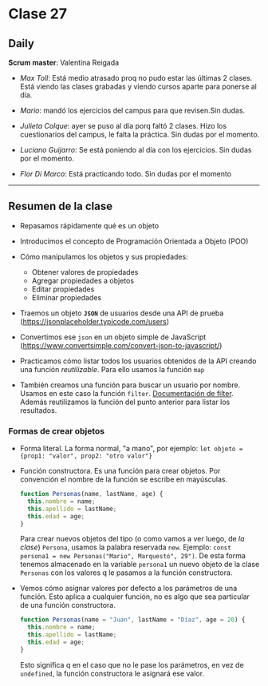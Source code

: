 # Clase 27

## Daily

**Scrum master**: Valentina Reigada

- *Max Toll*: Está medio atrasado proq no pudo estar las últimas 2 clases. Está viendo las clases grabadas y viendo cursos aparte para ponerse al día.

- *Mario*: mandó los ejercicios del campus para que revisen.Sin dudas.

- *Julieta Colque*: ayer se puso al día porq faltó 2 clases. Hizo los cuestionarios del campus, le falta la práctica. Sin dudas por el momento.

- *Luciano Guijarro*: Se está poniendo al día con los ejercicios. Sin dudas por el momento.

- *Flor Di Marco*: Está practicando todo. Sin dudas por el momento

------

## Resumen de la clase

- Repasamos rápidamente qué es un objeto
- Introducimos el concepto de Programación Orientada a Objeto (POO)
- Cómo manipulamos los objetos y sus propiedades:

  - Obtener valores de propiedades
  - Agregar propiedades a objetos
  - Editar propiedades
  - Eliminar propiedades
- Traemos un objeto **`JSON`** de usuarios desde una API de prueba (https://jsonplaceholder.typicode.com/users)
- Convertimos ese `json` en un objeto simple de JavaScript (https://www.convertsimple.com/convert-json-to-javascript/)
- Practicamos cómo listar todos los usuarios obtenidos de la API creando una función *reutilizable*. Para ello usamos la función `map` 
- También creamos una función para buscar un usuario por nombre. Usamos en este caso la función `filter`. [Documentación de filter](https://developer.mozilla.org/en-US/docs/Web/JavaScript/Reference/Global_Objects/Array/filter). Además reutilizamos la función del punto anterior para listar los resultados.

### Formas de crear objetos

- Forma literal. La forma normal, "a mano", por ejemplo: `let objeto = {prop1: "valor", prop2: "otro valor"}`

- Función constructora. Es una función para crear objetos. Por convención el nombre de la función se escribe en mayúsculas. 

  ```javascript
  function Personas(name, lastName, age) {
    this.nombre = name;
    this.apellido = lastName;
    this.edad = age;
  }
  ```

  Para crear nuevos objetos del tipo (o como vamos a ver luego, de _la clase_) `Persona`, usamos la palabra reservada `new`. Ejemplo: `const persona1 = new Personas("Mario", Marquestó", 29")`. De esta forma tenemos almacenado en la variable `persona1` un nuevo objeto de la clase `Personas` con los valores q le pasamos a la función constructora.

- Vemos cómo asignar valores por defecto a los parámetros de una función. Esto aplica a cualquier función, no es algo que sea particular de una función constructora.

  ```javascript
  function Personas(name = "Juan", lastName = "Díaz", age = 20) {
    this.nombre = name;
    this.apellido = lastName;
    this.edad = age;
  }
  ```

  Esto significa q en el caso que no le pase los parámetros, en vez de `undefined`, la función constructora le asignará ese valor.